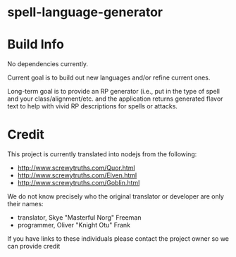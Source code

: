 # spell-language-generator

# Build Info

No dependencies currently.

Current goal is to build out new languages and/or refine current ones.

Long-term goal is to provide an RP generator (i.e., put in the type of spell and your class/alignment/etc.
and the application returns generated flavor text to help with vivid RP descriptions for spells or attacks.

# Credit

This project is currently translated into nodejs from the following:
  - http://www.screwytruths.com/Quor.html
  - http://www.screwytruths.com/Elven.html
  - http://www.screwytruths.com/Goblin.html

We do not know precisely who the original translator or developer are only their names:
  - translator, Skye "Masterful Norg" Freeman
  - programmer, Oliver "Knight Otu" Frank

If you have links to these individuals please contact the project owner so we can provide credit
